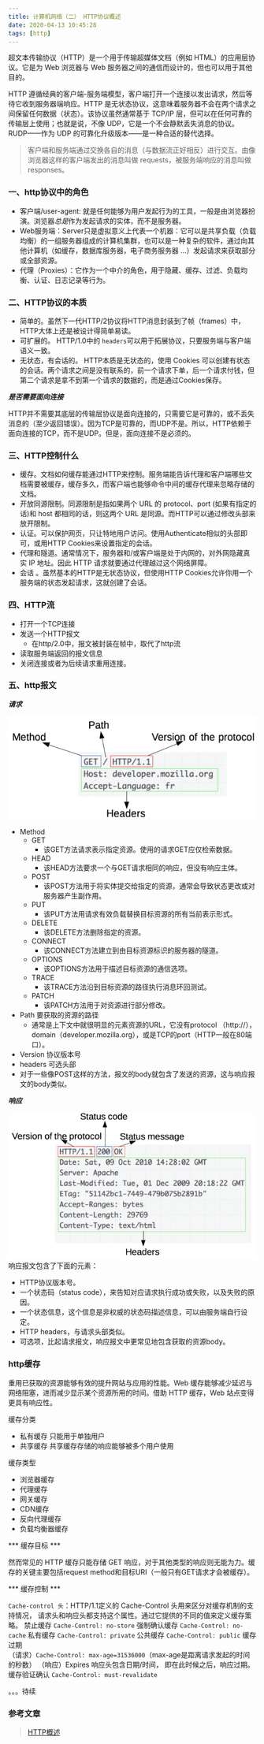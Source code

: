 ```yaml
---
title: 计算机网络（二） HTTP协议概述
date: 2020-04-13 10:45:28
tags: [http]
---
```


超文本传输​​协议（HTTP）是一个用于传输超媒体文档（例如 HTML）的应用层协议。它是为 Web 浏览器与 Web 服务器之间的通信而设计的，但也可以用于其他目的。


HTTP 遵循经典的客户端-服务端模型，客户端打开一个连接以发出请求，然后等待它收到服务器端响应。HTTP 是无状态协议，这意味着服务器不会在两个请求之间保留任何数据（状态）。该协议虽然通常基于 TCP/IP 层，但可以在任何可靠的传输层上使用；也就是说，不像 UDP，它是一个不会静默丢失消息的协议。RUDP——作为 UDP 的可靠化升级版本——是一种合适的替代选择。

> 客户端和服务端通过交换各自的消息（与数据流正好相反）进行交互。由像浏览器这样的客户端发出的消息叫做 requests，被服务端响应的消息叫做 responses。


### 一、http协议中的角色

+	客户端/user-agent: 就是任何能够为用户发起行为的工具，一般是由浏览器扮演。浏览器*总是*作为发起请求的实体，而不是服务器。
+	Web服务端：Server只是虚拟意义上代表一个机器：它可以是共享负载（负载均衡）的一组服务器组成的计算机集群，也可以是一种复杂的软件，通过向其他计算机（如缓存，数据库服务器，电子商务服务器 ...）发起请求来获取部分或全部资源。
+	代理（Proxies）：它作为一个中介的角色，用于隐藏、缓存、过滤、负载均衡、认证、日志记录等行为。


### 二、HTTP协议的本质

+	简单的。虽然下一代HTTP/2协议将HTTP消息封装到了帧（frames）中，HTTP大体上还是被设计得简单易读。
+	可扩展的。 HTTP/1.0中的 `headers`可以用于拓展协议，只要服务端与客户端语义一致。
+	无状态，有会话的。 HTTP本质是无状态的，使用 Cookies 可以创建有状态的会话。两个请求之间是没有联系的，前一个请求下单，后一个请求付钱，但第二个请求是拿不到第一个请求的数据的，而是通过Cookies保存。

***是否需要面向连接***

HTTP并不需要其底层的传输层协议是面向连接的，只需要它是可靠的，或不丢失消息的（至少返回错误）。因为TCP是可靠的，而UDP不是。所以，HTTP依赖于面向连接的TCP，而不是UDP。但是，面向连接不是必须的。

### 三、HTTP控制什么

+	缓存。文档如何缓存能通过HTTP来控制。服务端能告诉代理和客户端哪些文档需要被缓存，缓存多久，而客户端也能够命令中间的缓存代理来忽略存储的文档。
+	开放同源限制。同源限制是指如果两个 URL 的 protocol、port (如果有指定的话)和 host 都相同的话，则这两个 URL 是同源。而HTTP可以通过修改头部来放开限制。
+	认证。可以保护网页，只让特地用户访问。使用Authenticate相似的头部即可，或用HTTP Cookies来设置指定的会话。
+	代理和隧道。通常情况下，服务器和/或客户端是处于内网的，对外网隐藏真实 IP 地址。因此 HTTP 请求就要通过代理越过这个网络屏障。
+	会话 。虽然基本的HTTP是无状态协议，但使用HTTP Cookies允许你用一个服务端的状态发起请求，这就创建了会话。



### 四、HTTP流

+	打开一个TCP连接
+	发送一个HTTP报文
	+	在http/2.0中，报文被封装在帧中，取代了http流
+	读取服务端返回的报文信息
+	关闭连接或者为后续请求重用连接。

### 五、http报文


***请求***

![http请求](/image/http/httpqq.png)

+	Method
	+	GET
		+	该GET方法请求表示指定资源。使用的请求GET应仅检索数据。
	+	HEAD
		+	该HEAD方法要求一个与GET请求相同的响应，但没有响应主体。
	+	POST
		+	该POST方法用于将实体提交给指定的资源，通常会导致状态更改或对服务器产生副作用。
	+	PUT
		+	该PUT方法用请求有效负载替换目标资源的所有当前表示形式。
	+	DELETE
		+	该DELETE方法删除指定的资源。
	+	CONNECT
		+	该CONNECT方法建立到由目标资源标识的服务器的隧道。
	+	OPTIONS
		+	该OPTIONS方法用于描述目标资源的通信选项。
	+	TRACE
		+	该TRACE方法沿到目标资源的路径执行消息环回测试。
	+	PATCH
		+	该PATCH方法用于对资源进行部分修改。
+	Path 要获取的资源的路径
	+	通常是上下文中就很明显的元素资源的URL，它没有protocol （http://），domain（developer.mozilla.org），或是TCP的port（HTTP一般在80端口）。
+	Version	协议版本号
+	headers 可选头部
+	对于一些像POST这样的方法，报文的body就包含了发送的资源，这与响应报文的body类似。

***响应***

![http响应](/image/http/httpxy.png)
响应报文包含了下面的元素：

+	HTTP协议版本号。
+	一个状态码（status code），来告知对应请求执行成功或失败，以及失败的原因。
+	一个状态信息，这个信息是非权威的状态码描述信息，可以由服务端自行设定。
+	HTTP headers，与请求头部类似。
+	可选项，比起请求报文，响应报文中更常见地包含获取的资源body。

### http缓存

重用已获取的资源能够有效的提升网站与应用的性能。Web 缓存能够减少延迟与网络阻塞，进而减少显示某个资源所用的时间。借助 HTTP 缓存，Web 站点变得更具有响应性。


缓存分类
+	私有缓存	只能用于单独用户
+	共享缓存	共享缓存存储的响应能够被多个用户使用

缓存类型
+	浏览器缓存
+	代理缓存
+	网关缓存
+	CDN缓存
+	反向代理缓存
+	负载均衡器缓存


*** 缓存目标 ***

然而常见的 HTTP 缓存只能存储 GET 响应，对于其他类型的响应则无能为力。缓存的关键主要包括request method和目标URI（一般只有GET请求才会被缓存）。

*** 缓存控制 ***

`Cache-control 头`：HTTP/1.1定义的 Cache-Control 头用来区分对缓存机制的支持情况， 请求头和响应头都支持这个属性。通过它提供的不同的值来定义缓存策略。
禁止缓存	`Cache-Control: no-store`
强制确认缓存	`Cache-Control: no-cache`
私有缓存	`Cache-Control: private`
公共缓存	`Cache-Control: public`
缓存过期	
	（请求）`Cache-Control: max-age=31536000`（max-age是距离请求发起的时间的秒数）
	（响应）Expires 响应头包含日期/时间， 即在此时候之后，响应过期。
缓存验证确认	`Cache-Control: must-revalidate`

。。。待续


### 参考文章
> [HTTP概述](https://developer.mozilla.org/zh-CN/docs/Web/HTTP/Overview)